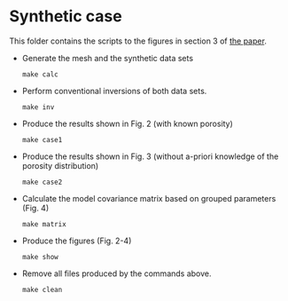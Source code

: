 # Synthetic case

This folder contains the scripts to the figures in section 3 of [the paper](https://academic.oup.com/gji/advance-article-pdf/doi/10.1093/gji/ggz402/29533315/ggz402.pdf).

- Generate the mesh and the synthetic data sets

      make calc

- Perform conventional inversions of both data sets.

      make inv

- Produce the results shown in Fig. 2 (with known porosity)

      make case1

- Produce the results shown in Fig. 3 (without a-priori knowledge of the porosity distribution)

      make case2

- Calculate the model covariance matrix based on grouped parameters (Fig. 4)

      make matrix

- Produce the figures (Fig. 2-4)

      make show

- Remove all files produced by the commands above.

      make clean
